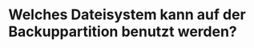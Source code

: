 # Welches Dateisystem kann auf der Backuppartition benutzt werden?

[.de]: ../../de/src/which-filesystem-can-be-used-on-the-backup-partition.md
[.source]: https://www.linux-tips-and-tricks.de/en/raspibackupcategorye/580-which-filesystem-can-be-used-on-the-backup-partition
[.source]: https://www.linux-tips-and-tricks.de/de/raspibackupcategoried/578-welches-dateisystem-kann-auf-dem-backupgeraet-benutzt-werden

